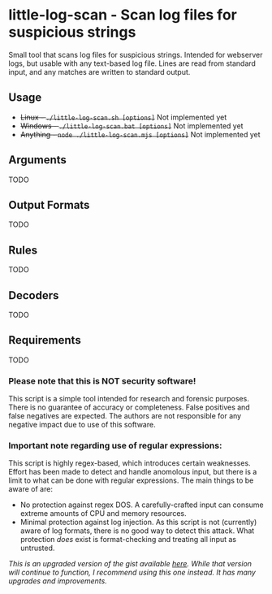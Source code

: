 # little-log-scan - Scan log files for suspicious strings

Small tool that scans log files for suspicious strings.
Intended for webserver logs, but usable with any text-based log file.
Lines are read from standard input, and any matches are written to standard output.

## Usage
* ~~Linux - `./little-log-scan.sh [options]`~~ Not implemented yet
* ~~Windows - `./little-log-scan.bat [options]`~~ Not implemented yet
* ~~Anything - `node ./little-log-scan.mjs [options]`~~ Not implemented yet

## Arguments
TODO

## Output Formats
TODO

## Rules
TODO

## Decoders
TODO

## Requirements
TODO

### Please note that this is NOT security software!
This script is a simple tool intended for research and forensic purposes.
There is no guarantee of accuracy or completeness.
False positives and false negatives are expected.
The authors are not responsible for any negative impact due to use of this software.


### Important note regarding use of regular expressions:
This script is highly regex-based, which introduces certain weaknesses.
Effort has been made to detect and handle anomolous input, but there is a limit to what can be done with regular expressions.
The main things to be aware of are:
* No protection against regex DOS. A carefully-crafted input can consume extreme amounts of CPU and memory resources.
* Minimal protection against log injection. As this script is not (currently) aware of log formats, there is no good way to detect this attack. What protection *does* exist is format-checking and treating all input as untrusted.

*This is an upgraded version of the gist available [here](https://gist.github.com/warriordog/840e4a3e98c01987a32221b13233383a). While that version will continue to function, I recommend using this one instead. It has many upgrades and improvements.*
